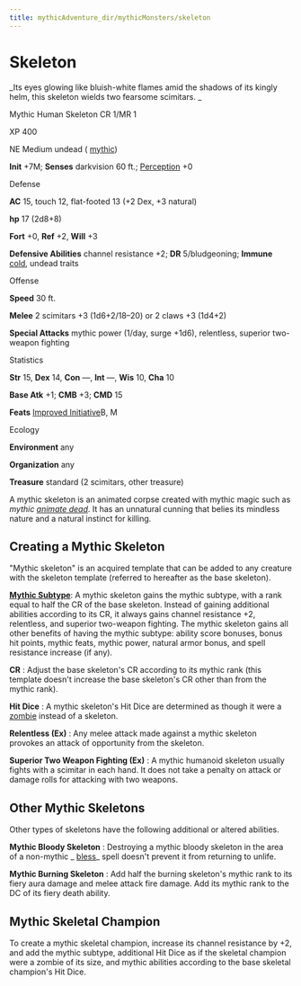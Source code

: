 ```yaml
---
title: mythicAdventure_dir/mythicMonsters/skeleton
---
```

# Skeleton

_Its eyes glowing like bluish-white flames amid the shadows of its kingly helm, this skeleton wields two fearsome scimitars. _

Mythic Human Skeleton CR 1/MR 1

XP 400

NE Medium undead ( [mythic](mythicAdventure_dir/mythicMonsters#_mythic-subtype))

**Init** +7M; **Senses** darkvision 60 ft.; [Perception](skills/perception#_perception) +0

Defense

**AC** 15, touch 12, flat-footed 13 (+2 Dex, +3 natural)

**hp** 17 (2d8+8)

**Fort** +0, **Ref** +2, **Will** +3

**Defensive Abilities** channel resistance +2; **DR** 5/bludgeoning; **Immune** [cold](monster_dir/creatureTypes#_cold-subtype), undead traits

Offense

**Speed** 30 ft.

**Melee** 2 scimitars +3 (1d6+2/18–20) or 2 claws +3 (1d4+2)

**Special Attacks** mythic power (1/day, surge +1d6), relentless, superior two-weapon fighting

Statistics

**Str** 15, **Dex** 14, **Con** —, **Int** —, **Wis** 10, **Cha** 10

**Base Atk** +1; **CMB** +3; **CMD** 15

**Feats** [Improved Initiative](feats#_improved-initiative)B, M

Ecology

**Environment** any

**Organization** any

**Treasure** standard (2 scimitars, other treasure)

A mythic skeleton is an animated corpse created with mythic magic such as _mythic [animate dead](spell_dir/animateDead#_animate-dead)_. It has an unnatural cunning that belies its mindless nature and a natural instinct for killing.

## Creating a Mythic Skeleton

"Mythic skeleton" is an acquired template that can be added to any creature with the skeleton template (referred to hereafter as the base skeleton).

[**Mythic Subtype**](mythicAdventures/mythicMonsters#_mythic-subtype): A mythic skeleton gains the mythic subtype, with a rank equal to half the CR of the base skeleton. Instead of gaining additional abilities according to its CR, it always gains channel resistance +2, relentless, and superior two-weapon fighting. The mythic skeleton gains all other benefits of having the mythic subtype: ability score bonuses, bonus hit points, mythic feats, mythic power, natural armor bonus, and spell resistance increase (if any).

**CR** : Adjust the base skeleton's CR according to its mythic rank (this template doesn't increase the base skeleton's CR other than from the mythic rank).

**Hit Dice** : A mythic skeleton's Hit Dice are determined as though it were a [zombie](monster_dir/zombie#_zombie) instead of a skeleton.

**Relentless (Ex)** : Any melee attack made against a mythic skeleton provokes an attack of opportunity from the skeleton.

**Superior Two Weapon Fighting (Ex)** : A mythic humanoid skeleton usually fights with a scimitar in each hand. It does not take a penalty on attack or damage rolls for attacking with two weapons.

## Other Mythic Skeletons

Other types of skeletons have the following additional or altered abilities.

**Mythic Bloody Skeleton** : Destroying a mythic bloody skeleton in the area of a non-mythic _ [bless](spells/bless#_bless)_ spell doesn't prevent it from returning to unlife.

**Mythic Burning Skeleton** : Add half the burning skeleton's mythic rank to its fiery aura damage and melee attack fire damage. Add its mythic rank to the DC of its fiery death ability.

## Mythic Skeletal Champion

To create a mythic skeletal champion, increase its channel resistance by +2, and add the mythic subtype, additional Hit Dice as if the skeletal champion were a zombie of its size, and mythic abilities according to the base skeletal champion's Hit Dice.

